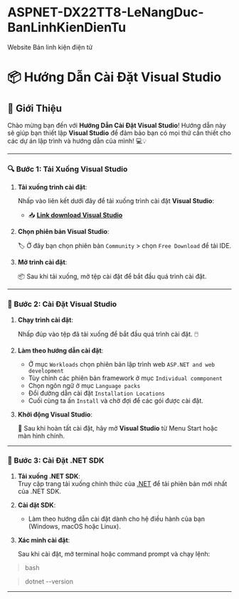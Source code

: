 # ASPNET-DX22TT8-LeNangDuc-BanLinhKienDienTu
Website Bán linh kiện điện tử

# 📦 **Hướng Dẫn Cài Đặt Visual Studio**

## 📜 **Giới Thiệu**

Chào mừng bạn đến với **Hướng Dẫn Cài Đặt Visual Studio**! Hướng dẫn này sẽ giúp bạn thiết lập **Visual Studio** để đảm bảo bạn có mọi thứ cần thiết cho các dự án lập trình và hướng dẫn của mình! 💻💡

---

### 🔍 Bước 1: **Tải Xuống Visual Studio**

1. **Tải xuống trình cài đặt**:  

   Nhấp vào liên kết dưới đây để tải xuống trình cài đặt **Visual Studio**:  

   - 📥 [**Link download Visual Studio**](https://visualstudio.microsoft.com/downloads/?cid=learn-onpage-download-install-visual-studio-page-cta/)

2. **Chọn phiên bản Visual Studio**:  

   🏷️ Ở đây bạn chọn phiên bản `Community` > chọn `Free Download`  để tải IDE.

3. **Mở trình cài đặt**:  

   📦 Sau khi tải xuống, mở tệp cài đặt để bắt đầu quá trình cài đặt.

---

### 🔧 Bước 2: **Cài Đặt Visual Studio**

1. **Chạy trình cài đặt**:  

   Nhấp đúp vào tệp đã tải xuống để bắt đầu quá trình cài đặt. 🖱️  

2. **Làm theo hướng dẫn cài đặt**:  

   - Ở mục `Workloads` chọn phiên bản lập trình web `ASP.NET and web development` 
   - Tùy chỉnh các phiên bản framework ở mục `Individual commponent`
   - Chọn ngôn ngữ ở mục `Language packs`
   - Đổi đường dẫn cài đặt `Installation Locations`
   - Cuối cùng ta ấn `Install` và chờ đợi để các gói được cài đặt. 

3. **Khởi động Visual Studio**:  

   🎉 Sau khi hoàn tất cài đặt, hãy mở **Visual Studio** từ Menu Start hoặc màn hình chính.

---

### 🔌 Bước 3: **Cài Đặt .NET SDK**

1. **Tải xuống .NET SDK**:      
   Truy cập trang tải xuống chính thức của [.NET](https://dotnet.microsoft.com/download) để tải phiên bản mới nhất của .NET SDK.

2. **Cài đặt SDK**:  

   - Làm theo hướng dẫn cài đặt dành cho hệ điều hành của bạn (Windows, macOS hoặc Linux).

3. **Xác minh cài đặt**:  

   Sau khi cài đặt, mở terminal hoặc command prompt và chạy lệnh:
   
> bash

>    dotnet --version

---